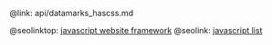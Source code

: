 @link: api/datamarks_hascss.md

@seolinktop: [javascript website framework](https://webix.com)
@seolink: [javascript list](https://webix.com/widget/list/)